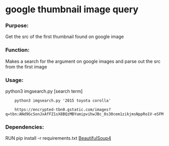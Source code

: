# **google thumbnail image query**

### Purpose:
Get the src of the first thumbnail found on google image

### Function:
Makes a search for the argument on google images and parse out the src from the first image

### Usage:

python3 imgsearch.py [search term]

```
    python3 imgsearch.py '2015 toyota corolla'    
```
```
    https://encrypted-tbn0.gstatic.com/images?q=tbn:ANd9GcSonJxAfFZ1sX8BQzMBYumipvihwJBc_0s30cem1zikjmsNppRo1V-eSFM
```

### Dependencies:
RUN pip install -r requirements.txt
[BeautifulSoup4](https://www.crummy.com/software/BeautifulSoup/)